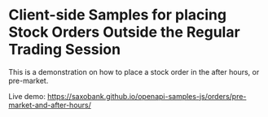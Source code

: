 # Client-side Samples for placing Stock Orders Outside the Regular Trading Session

This is a demonstration on how to place a stock order in the after hours, or pre-market.

Live demo: <https://saxobank.github.io/openapi-samples-js/orders/pre-market-and-after-hours/>
